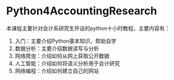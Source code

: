 # Python4AccountingResearch

本课程主要针对会计系研究生开设的python十小时教程，主要内容有：

1. 入门：主要介绍Python基本知识，帮助自学
2. 数据分析：主要介绍数据读写与分析
3. 网络爬虫：介绍如何从网上获取公开数据
4. 人工智能：介绍如何将语义分析用于会计研究
5. 网络编程：介绍如何建立自己的网站
